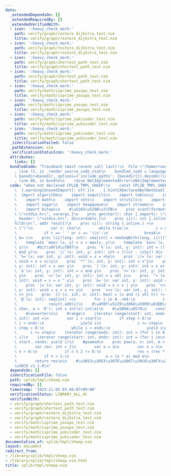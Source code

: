 ```yaml
---
data:
  _extendedDependsOn: []
  _extendedRequiredBy: []
  _extendedVerifiedWith:
  - icon: ':heavy_check_mark:'
    path: verify/graph/restore_dijkstra_test.nim
    title: verify/graph/restore_dijkstra_test.nim
  - icon: ':heavy_check_mark:'
    path: verify/graph/restore_dijkstra_test.nim
    title: verify/graph/restore_dijkstra_test.nim
  - icon: ':heavy_check_mark:'
    path: verify/graph/shortest_path_test.nim
    title: verify/graph/shortest_path_test.nim
  - icon: ':heavy_check_mark:'
    path: verify/graph/shortest_path_test.nim
    title: verify/graph/shortest_path_test.nim
  - icon: ':heavy_check_mark:'
    path: verify/math/isprime_yosupo_test.nim
    title: verify/math/isprime_yosupo_test.nim
  - icon: ':heavy_check_mark:'
    path: verify/math/isprime_yosupo_test.nim
    title: verify/math/isprime_yosupo_test.nim
  - icon: ':heavy_check_mark:'
    path: verify/math/isprime_yukicoder_test.nim
    title: verify/math/isprime_yukicoder_test.nim
  - icon: ':heavy_check_mark:'
    path: verify/math/isprime_yukicoder_test.nim
    title: verify/math/isprime_yukicoder_test.nim
  _isVerificationFailed: false
  _pathExtension: nim
  _verificationStatusIcon: ':heavy_check_mark:'
  attributes:
    links: []
  bundledCode: "Traceback (most recent call last):\n  File \"/home/runner/.local/lib/python3.10/site-packages/onlinejudge_verify/documentation/build.py\"\
    , line 71, in _render_source_code_stat\n    bundled_code = language.bundle(stat.path,\
    \ basedir=basedir, options={'include_paths': [basedir]}).decode()\n  File \"/home/runner/.local/lib/python3.10/site-packages/onlinejudge_verify/languages/nim.py\"\
    , line 86, in bundle\n    raise NotImplementedError\nNotImplementedError\n"
  code: "when not declared CPLIB_TMPL_SHEEP:\n    const CPLIB_TMPL_SHEEP* = 1\n  \
    \  {.warning[UnusedImport]: off.}\n    {.hint[XDeclaredButNotUsed]: off.}\n  \
    \  import algorithm\n    import sequtils\n    import tables\n    import macros\n\
    \    import math\n    import sets\n    import strutils\n    import strformat\n\
    \    import sugar\n    import heapqueue\n    import streams\n    import deques\n\
    \    import bitops\n    #\u5165\u529B\u7CFB\n    proc scanf(formatstr: cstring){.header:\
    \ \"<stdio.h>\", varargs.}\n    proc getchar(): char {.importc: \"getchar_unlocked\"\
    , header: \"<stdio.h>\", discardable.}\n    proc ii(): int {.inline.} = scanf(\"\
    %lld\\n\", addr result)\n    proc si(): string {.inline.} =\n        result =\
    \ \"\"\n        var c: char\n        while true:\n            c = getchar()\n\
    \            if c == ' ' or c == '\\n':\n                break\n            result\
    \ &= c\n    proc lii(long: int): seq[int] = newSeqWith(long, ii())\n    #chmin,chmax\n\
    \    template `max=`(x, y) = x = max(x, y)\n    template `min=`(x, y) = x = min(x,\
    \ y)\n    #bit\u6F14\u7B97\n    proc `%`(x: int, y: int): int = (((x mod y)+y)\
    \ mod y)\n    proc `//`(x: int, y: int): int = (((x) - (x%y)) div (y))\n    proc\
    \ `%=`(x: var int, y: int): void = x = x%y\n    proc `//=`(x: var int, y: int):\
    \ void = x = x//y\n    proc `**`(x: int, y: int): int = x^y\n    proc `^`(x: int,\
    \ y: int): int = x xor y\n    proc `|`(x: int, y: int): int = x or y\n    proc\
    \ `&`(x: int, y: int): int = x and y\n    proc `>>`(x: int, y: int): int = x shr\
    \ y\n    proc `<<`(x: int, y: int): int = x shl y\n    proc `^=`(x: var int, y:\
    \ int): void = x = x ^ y\n    proc `&=`(x: var int, y: int): void = x = x & y\n\
    \    proc `|=`(x: var int, y: int): void = x = x | y\n    proc `>>=`(x: var int,\
    \ y: int): void = x = x >> y\n    proc `<<=`(x: var int, y: int): void = x = x\
    \ << y\n    proc `[]`(x: int, n: int): bool = (x and (1 shl n)) != 0\n    proc\
    \ `@`(x: int): seq[int] =\n        for i in 0..<64:\n            if x[i]:\n  \
    \              result.add(i)\n    #\u4FBF\u5229\u306A\u5909\u63DB\n    proc `!`(x:\
    \ char, a = '0'): int = int(x)-int(a)\n    #\u5B9A\u6570\n    const INF = int(3300300300300300491)\n\
    \    #converter\n\n    #range\n    iterator range(start: int, ends: int, step:\
    \ int): int =\n        var i = start\n        if step < 0:\n            while\
    \ i > ends:\n                yield i\n                i += step\n        elif\
    \ step > 0:\n            while i < ends:\n                yield i\n          \
    \      i += step\n    iterator range(ends: int): int = (for i in 0..<ends: yield\
    \ i)\n    iterator range(start: int, ends: int): int = (for i in\n           \
    \ start..<ends: yield i)\n    #powmod\n    proc pow(a, n: int, m = INF): int =\n\
    \        var rev: int = 1\n        var a = a\n        var n = n\n        while\
    \ n > 0:\n            if n % 2 != 0:\n                rev = (rev * a) mod m\n\
    \            if n > 1:\n                a = (a * a) mod m\n            n >>= 1\n\
    \        return rev\n\n    #\u3053\u3053\u307E\u3067\u30C6\u30F3\u30D7\u30EC\u30FC\
    \u30C8 v1.1.0\n"
  dependsOn: []
  isVerificationFile: false
  path: cplib/tmpl/sheep.nim
  requiredBy: []
  timestamp: '2023-11-02 03:46:07+09:00'
  verificationStatus: LIBRARY_ALL_AC
  verifiedWith:
  - verify/graph/shortest_path_test.nim
  - verify/graph/shortest_path_test.nim
  - verify/graph/restore_dijkstra_test.nim
  - verify/graph/restore_dijkstra_test.nim
  - verify/math/isprime_yosupo_test.nim
  - verify/math/isprime_yosupo_test.nim
  - verify/math/isprime_yukicoder_test.nim
  - verify/math/isprime_yukicoder_test.nim
documentation_of: cplib/tmpl/sheep.nim
layout: document
redirect_from:
- /library/cplib/tmpl/sheep.nim
- /library/cplib/tmpl/sheep.nim.html
title: cplib/tmpl/sheep.nim
---
```

